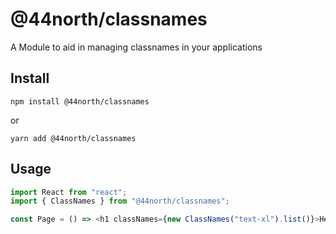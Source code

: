 # @44north/classnames

A Module to aid in managing classnames in your applications

## Install

```
npm install @44north/classnames
```

or

```
yarn add @44north/classnames
```

## Usage

```js
import React from "react";
import { ClassNames } from "@44north/classnames";

const Page = () => <h1 classNames={new ClassNames("text-xl").list()}>Hello World</h1>;
```
